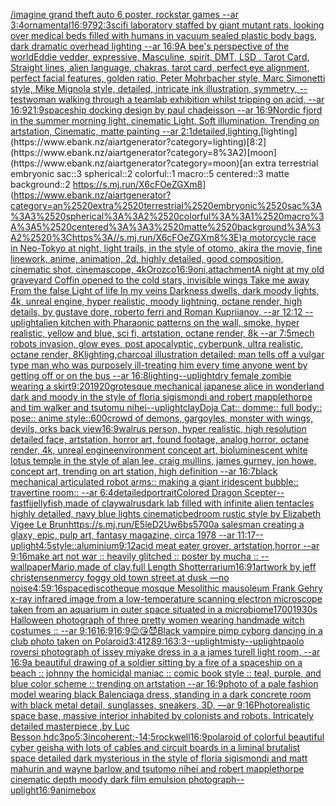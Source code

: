 [/imagine grand theft auto 6 poster, rockstar games  --ar 3:4](https://www.ebank.nz/aiartgenerator?category=/imagine%2520grand%2520theft%2520auto%25206%2520poster%2C%2520rockstar%2520games%2520%2520--ar%25203%3A4)[ornamental](https://www.ebank.nz/aiartgenerator?category=ornamental)[16:9](https://www.ebank.nz/aiartgenerator?category=16%3A9)[79](https://www.ebank.nz/aiartgenerator?category=79)[2:3](https://www.ebank.nz/aiartgenerator?category=2%3A3)[scifi laboratory staffed by giant mutant rats, looking over medical beds filled with humans in vacuum sealed plastic body bags, dark dramatic overhead lighting --ar 16:9](https://www.ebank.nz/aiartgenerator?category=scifi%2520laboratory%2520staffed%2520by%2520giant%2520mutant%2520rats%2C%2520looking%2520over%2520medical%2520beds%2520filled%2520with%2520humans%2520in%2520vacuum%2520sealed%2520plastic%2520body%2520bags%2C%2520dark%2520dramatic%2520overhead%2520lighting%2520--ar%252016%3A9)[A bee's perspective of the world](https://www.ebank.nz/aiartgenerator?category=A%2520bee%27s%2520perspective%2520of%2520the%2520world)[Eddie vedder, expressive, Masculine, spirit, DMT, LSD , Tarot Card, Straight lines, alien language, chakras, tarot card, perfect eye alignment, perfect facial features, golden ratio, Peter Mohrbacher style, Marc Simonetti style, Mike Mignola style, detailed, intricate ink illustration, symmetry, --test](https://www.ebank.nz/aiartgenerator?category=Eddie%2520vedder%2C%2520expressive%2C%2520Masculine%2C%2520spirit%2C%2520DMT%2C%2520LSD%2520%2C%2520Tarot%2520Card%2C%2520Straight%2520lines%2C%2520alien%2520language%2C%2520chakras%2C%2520tarot%2520card%2C%2520perfect%2520eye%2520alignment%2C%2520perfect%2520facial%2520features%2C%2520golden%2520ratio%2C%2520Peter%2520Mohrbacher%2520style%2C%2520Marc%2520Simonetti%2520style%2C%2520Mike%2520Mignola%2520style%2C%2520detailed%2C%2520intricate%2520ink%2520illustration%2C%2520symmetry%2C%2520--test)[woman walking through a teamlab exhibition whilst tripping on acid, --ar 16:9](https://www.ebank.nz/aiartgenerator?category=woman%2520walking%2520through%2520a%2520teamlab%2520exhibition%2520whilst%2520tripping%2520on%2520acid%2C%2520--ar%252016%3A9)[21:9](https://www.ebank.nz/aiartgenerator?category=21%3A9)[spaceship docking design by paul chadeisson --ar 16:9](https://www.ebank.nz/aiartgenerator?category=spaceship%2520docking%2520design%2520by%2520paul%2520chadeisson%2520--ar%252016%3A9)[Nordic fjord in the summer morning light, cinematic Light, Soft illumination, Trending on artstation, Cinematic, matte painting --ar 2:1](https://www.ebank.nz/aiartgenerator?category=Nordic%2520fjord%2520in%2520the%2520summer%2520morning%2520light%2C%2520cinematic%2520Light%2C%2520Soft%2520illumination%2C%2520Trending%2520on%2520artstation%2C%2520Cinematic%2C%2520matte%2520painting%2520--ar%25202%3A1)[detailed,](https://www.ebank.nz/aiartgenerator?category=detailed%2C)[lighting.](https://www.ebank.nz/aiartgenerator?category=lighting.)[lighting](https://www.ebank.nz/aiartgenerator?category=lighting)[8:2](https://www.ebank.nz/aiartgenerator?category=8%3A2)[moon](https://www.ebank.nz/aiartgenerator?category=moon)[an extra terrestrial embryonic sac::3 spherical::2 colorful::1 macro::5 centered::3 matte background::2 <https://s.mj.run/X6cFOeZGXm8>](https://www.ebank.nz/aiartgenerator?category=an%2520extra%2520terrestrial%2520embryonic%2520sac%3A%3A3%2520spherical%3A%3A2%2520colorful%3A%3A1%2520macro%3A%3A5%2520centered%3A%3A3%2520matte%2520background%3A%3A2%2520%3Chttps%3A//s.mj.run/X6cFOeZGXm8%3E)[a motorcycle race in Neo-Tokyo at night, light trails, in the style of otomo, akira the movie, fine linework, anime, animation, 2d, highly detailed, good composition, cinematic shot, cinemascope, 4k](https://www.ebank.nz/aiartgenerator?category=a%2520motorcycle%2520race%2520in%2520Neo-Tokyo%2520at%2520night%2C%2520light%2520trails%2C%2520in%2520the%2520style%2520of%2520otomo%2C%2520akira%2520the%2520movie%2C%2520fine%2520linework%2C%2520anime%2C%2520animation%2C%25202d%2C%2520highly%2520detailed%2C%2520good%2520composition%2C%2520cinematic%2520shot%2C%2520cinemascope%2C%25204k)[Orozco](https://www.ebank.nz/aiartgenerator?category=Orozco)[16:9](https://www.ebank.nz/aiartgenerator?category=16%3A9)[oni,attachment](https://www.ebank.nz/aiartgenerator?category=oni%2Cattachment)[A night at my old graveyard Coffin opened  to the cold stars, invisible wings Take me away From the false  Light of life In my veins Darkness dwells, dark moody lights, 4k, unreal engine, hyper realistic, moody lightning, octane render, high details, by gustave dore, roberto ferri and Roman Kupriianov, --ar 12:12 --uplight](https://www.ebank.nz/aiartgenerator?category=A%2520night%2520at%2520my%2520old%2520graveyard%2520Coffin%2520opened%2520%2520to%2520the%2520cold%2520stars%2C%2520invisible%2520wings%2520Take%2520me%2520away%2520From%2520the%2520false%2520%2520Light%2520of%2520life%2520In%2520my%2520veins%2520Darkness%2520dwells%2C%2520dark%2520moody%2520lights%2C%25204k%2C%2520unreal%2520engine%2C%2520hyper%2520realistic%2C%2520moody%2520lightning%2C%2520octane%2520render%2C%2520high%2520details%2C%2520by%2520gustave%2520dore%2C%2520roberto%2520ferri%2520and%2520Roman%2520Kupriianov%2C%2520--ar%252012%3A12%2520--uplight)[alien kitchen with Pharaonic patterns on the wall, smoke, hyper realistic, yellow and blue, sci fi, artstation, octane render, 8k --ar 7:5](https://www.ebank.nz/aiartgenerator?category=alien%2520kitchen%2520with%2520Pharaonic%2520patterns%2520on%2520the%2520wall%2C%2520smoke%2C%2520hyper%2520realistic%2C%2520yellow%2520and%2520blue%2C%2520sci%2520fi%2C%2520artstation%2C%2520octane%2520render%2C%25208k%2520--ar%25207%3A5)[mech robots invasion, glow eyes, post apocalyptic, cyberpunk, ultra realistic, octane render, 8K](https://www.ebank.nz/aiartgenerator?category=mech%2520robots%2520invasion%2C%2520glow%2520eyes%2C%2520post%2520apocalyptic%2C%2520cyberpunk%2C%2520ultra%2520realistic%2C%2520octane%2520render%2C%25208K)[lighting,](https://www.ebank.nz/aiartgenerator?category=lighting%2C)[charcoal illustration detailed: man tells off a vulgar type man who was purposely ill-treating him every time anyone went by getting off or on the bus --ar 16:8](https://www.ebank.nz/aiartgenerator?category=charcoal%2520illustration%2520detailed%3A%2520man%2520tells%2520off%2520a%2520vulgar%2520type%2520man%2520who%2520was%2520purposely%2520ill-treating%2520him%2520every%2520time%2520anyone%2520went%2520by%2520getting%2520off%2520or%2520on%2520the%2520bus%2520--ar%252016%3A8)[lighting](https://www.ebank.nz/aiartgenerator?category=lighting)[--uplight](https://www.ebank.nz/aiartgenerator?category=--uplight)[dry female zombie wearing a skirt](https://www.ebank.nz/aiartgenerator?category=dry%2520female%2520zombie%2520wearing%2520a%2520skirt)[9:20](https://www.ebank.nz/aiartgenerator?category=9%3A20)[1920](https://www.ebank.nz/aiartgenerator?category=1920)[grotesque mechanical japanese alice in wonderland dark and moody in the style of floria sigismondi and robert mapplethorpe and tim walker and tsutomu nihei](https://www.ebank.nz/aiartgenerator?category=grotesque%2520mechanical%2520japanese%2520alice%2520in%2520wonderland%2520dark%2520and%2520moody%2520in%2520the%2520style%2520of%2520floria%2520sigismondi%2520and%2520robert%2520mapplethorpe%2520and%2520tim%2520walker%2520and%2520tsutomu%2520nihei)[--uplight](https://www.ebank.nz/aiartgenerator?category=--uplight)[clay](https://www.ebank.nz/aiartgenerator?category=clay)[Doja Cat:: domme:: full body:: pose:: anime style::](https://www.ebank.nz/aiartgenerator?category=Doja%2520Cat%3A%3A%2520domme%3A%3A%2520full%2520body%3A%3A%2520pose%3A%3A%2520anime%2520style%3A%3A)[600](https://www.ebank.nz/aiartgenerator?category=600)[crowd of demons, gargoyles, monster with wings, devils, orks back view](https://www.ebank.nz/aiartgenerator?category=crowd%2520of%2520demons%2C%2520gargoyles%2C%2520monster%2520with%2520wings%2C%2520devils%2C%2520orks%2520back%2520view)[16:9](https://www.ebank.nz/aiartgenerator?category=16%3A9)[walrus person, hyper realistic, high resolution detailed face, artstation, horror art, found footage, analog horror, octane render, 4k, unreal engine](https://www.ebank.nz/aiartgenerator?category=walrus%2520person%2C%2520hyper%2520realistic%2C%2520high%2520resolution%2520detailed%2520face%2C%2520artstation%2C%2520horror%2520art%2C%2520found%2520footage%2C%2520analog%2520horror%2C%2520octane%2520render%2C%25204k%2C%2520unreal%2520engine)[environment concept art, bioluminescent white lotus temple in the style of alan lee, craig mullins, james gurney, jon howe,  concept art, trending on art station, high definition --ar 16:7](https://www.ebank.nz/aiartgenerator?category=environment%2520concept%2520art%2C%2520bioluminescent%2520white%2520lotus%2520temple%2520in%2520the%2520style%2520of%2520alan%2520lee%2C%2520craig%2520mullins%2C%2520james%2520gurney%2C%2520jon%2520howe%2C%2520%2520concept%2520art%2C%2520trending%2520on%2520art%2520station%2C%2520high%2520definition%2520--ar%252016%3A7)[black mechanical articulated robot arms:: making a giant iridescent bubble:: travertine room::  --ar 6:4](https://www.ebank.nz/aiartgenerator?category=black%2520mechanical%2520articulated%2520robot%2520arms%3A%3A%2520making%2520a%2520giant%2520iridescent%2520bubble%3A%3A%2520travertine%2520room%3A%3A%2520%2520--ar%25206%3A4)[](https://www.ebank.nz/aiartgenerator?category=)[detailed](https://www.ebank.nz/aiartgenerator?category=detailed)[portrait](https://www.ebank.nz/aiartgenerator?category=portrait)[Colored Dragon Scepter](https://www.ebank.nz/aiartgenerator?category=Colored%2520Dragon%2520Scepter)[--fast](https://www.ebank.nz/aiartgenerator?category=--fast)[fi](https://www.ebank.nz/aiartgenerator?category=fi)[jellyfish,made of clay](https://www.ebank.nz/aiartgenerator?category=jellyfish%2Cmade%2520of%2520clay)[walrus](https://www.ebank.nz/aiartgenerator?category=walrus)[dark lab filled with infinite alien tentacles highly detailed, navy blue lights cinematic](https://www.ebank.nz/aiartgenerator?category=dark%2520lab%2520filled%2520with%2520infinite%2520alien%2520tentacles%2520highly%2520detailed%2C%2520navy%2520blue%2520lights%2520cinematic)[bedroom rustic style by Elizabeth Vigee Le Brun](https://www.ebank.nz/aiartgenerator?category=bedroom%2520rustic%2520style%2520by%2520Elizabeth%2520Vigee%2520Le%2520Brun)[<https://s.mj.run/E5leD2Uw6bs>](https://www.ebank.nz/aiartgenerator?category=%3Chttps%3A//s.mj.run/E5leD2Uw6bs%3E)[5700](https://www.ebank.nz/aiartgenerator?category=5700)[a salesman creating a glaxy, epic, pulp art, fantasy magazine, circa 1978 --ar 11:17](https://www.ebank.nz/aiartgenerator?category=a%2520salesman%2520creating%2520a%2520glaxy%2C%2520epic%2C%2520pulp%2520art%2C%2520fantasy%2520magazine%2C%2520circa%25201978%2520--ar%252011%3A17)[--uplight](https://www.ebank.nz/aiartgenerator?category=--uplight)[4:5](https://www.ebank.nz/aiartgenerator?category=4%3A5)[style::](https://www.ebank.nz/aiartgenerator?category=style%3A%3A)[aluminium](https://www.ebank.nz/aiartgenerator?category=aluminium)[9:12](https://www.ebank.nz/aiartgenerator?category=9%3A12)[acid meat eater grover, artstation,horror --ar 9:16](https://www.ebank.nz/aiartgenerator?category=acid%2520meat%2520eater%2520grover%2C%2520artstation%2Chorror%2520--ar%25209%3A16)[make art not war :: heavily glitched :: poster by mucha :: --wallpaper](https://www.ebank.nz/aiartgenerator?category=make%2520art%2520not%2520war%2520%3A%3A%2520heavily%2520glitched%2520%3A%3A%2520poster%2520by%2520mucha%2520%3A%3A%2520--wallpaper)[Mario,made of clay,full Length Shot](https://www.ebank.nz/aiartgenerator?category=Mario%2Cmade%2520of%2520clay%2Cfull%2520Length%2520Shot)[terrarium](https://www.ebank.nz/aiartgenerator?category=terrarium)[16:9](https://www.ebank.nz/aiartgenerator?category=16%3A9)[1](https://www.ebank.nz/aiartgenerator?category=1)[artwork by jeff christensen](https://www.ebank.nz/aiartgenerator?category=artwork%2520by%2520jeff%2520christensen)[mercy foggy old town street at dusk  —no noise](https://www.ebank.nz/aiartgenerator?category=mercy%2520foggy%2520old%2520town%2520street%2520at%2520dusk%2520%2520%E2%80%94no%2520noise)[4:5](https://www.ebank.nz/aiartgenerator?category=4%3A5)[9:16](https://www.ebank.nz/aiartgenerator?category=9%3A16)[space](https://www.ebank.nz/aiartgenerator?category=space)[discotheque mosque Mesolithic mausoleum Frank Gehry x-ray infrared image from a low-temperature scanning electron microscope taken from an aquarium in outer space situated in a microbiome](https://www.ebank.nz/aiartgenerator?category=discotheque%2520mosque%2520Mesolithic%2520mausoleum%2520Frank%2520Gehry%2520x-ray%2520infrared%2520image%2520from%2520a%2520low-temperature%2520scanning%2520electron%2520microscope%2520taken%2520from%2520an%2520aquarium%2520in%2520outer%2520space%2520situated%2520in%2520a%2520microbiome)[1700](https://www.ebank.nz/aiartgenerator?category=1700)[1930s Halloween photograph of three pretty women wearing handmade witch costumes :: --ar 9:16](https://www.ebank.nz/aiartgenerator?category=1930s%2520Halloween%2520photograph%2520of%2520three%2520pretty%2520women%2520wearing%2520handmade%2520witch%2520costumes%2520%3A%3A%2520--ar%25209%3A16)[16:9](https://www.ebank.nz/aiartgenerator?category=16%3A9)[16:9](https://www.ebank.nz/aiartgenerator?category=16%3A9)[😉😘😈](https://www.ebank.nz/aiartgenerator?category=%F0%9F%98%89%F0%9F%98%98%F0%9F%98%88)[Black vampire pimp cyborg dancing in a club photo taken on Polaroid](https://www.ebank.nz/aiartgenerator?category=Black%2520vampire%2520pimp%2520cyborg%2520dancing%2520in%2520a%2520club%2520photo%2520taken%2520on%2520Polaroid)[3:4](https://www.ebank.nz/aiartgenerator?category=3%3A4)[128](https://www.ebank.nz/aiartgenerator?category=128)[9:16](https://www.ebank.nz/aiartgenerator?category=9%3A16)[3:3](https://www.ebank.nz/aiartgenerator?category=3%3A3)[--uplight](https://www.ebank.nz/aiartgenerator?category=--uplight)[misty](https://www.ebank.nz/aiartgenerator?category=misty)[--uplight](https://www.ebank.nz/aiartgenerator?category=--uplight)[paolo roversi photograph of issey miyake dress in a a james turell light room, --ar 16:9](https://www.ebank.nz/aiartgenerator?category=paolo%2520roversi%2520photograph%2520of%2520issey%2520miyake%2520dress%2520in%2520a%2520a%2520james%2520turell%2520light%2520room%2C%2520--ar%252016%3A9)[a beautiful drawing of a soldier sitting by a fire of a spaceship on a beach :: johnny the homicidal maniac :: comic book style :: teal, purple, and blue color scheme :: trending on artstation --ar 16:9](https://www.ebank.nz/aiartgenerator?category=a%2520beautiful%2520drawing%2520of%2520a%2520soldier%2520sitting%2520by%2520a%2520fire%2520of%2520a%2520spaceship%2520on%2520a%2520beach%2520%3A%3A%2520johnny%2520the%2520homicidal%2520maniac%2520%3A%3A%2520comic%2520book%2520style%2520%3A%3A%2520teal%2C%2520purple%2C%2520and%2520blue%2520color%2520scheme%2520%3A%3A%2520trending%2520on%2520artstation%2520--ar%252016%3A9)[photo of a pale fashion model wearing black Balenciaga dress, standing in a dark concrete room with black metal detail, sunglasses, sneakers, 3D, —ar 9:16](https://www.ebank.nz/aiartgenerator?category=photo%2520of%2520a%2520pale%2520fashion%2520model%2520wearing%2520black%2520Balenciaga%2520dress%2C%2520standing%2520in%2520a%2520dark%2520concrete%2520room%2520with%2520black%2520metal%2520detail%2C%2520sunglasses%2C%2520sneakers%2C%25203D%2C%2520%E2%80%94ar%25209%3A16)[Photorealistic space base, massive interior inhabited by colonists and robots. Intricately detailed masterpiece ,by Luc Besson,hd](https://www.ebank.nz/aiartgenerator?category=Photorealistic%2520space%2520base%2C%2520massive%2520interior%2520inhabited%2520by%2520colonists%2520and%2520robots.%2520Intricately%2520detailed%2520masterpiece%2520%2Cby%2520Luc%2520Besson%2Chd)[c3po](https://www.ebank.nz/aiartgenerator?category=c3po)[5:3](https://www.ebank.nz/aiartgenerator?category=5%3A3)[incoherent:-1](https://www.ebank.nz/aiartgenerator?category=incoherent%3A-1)[4:5](https://www.ebank.nz/aiartgenerator?category=4%3A5)[rockwell](https://www.ebank.nz/aiartgenerator?category=rockwell)[16:9](https://www.ebank.nz/aiartgenerator?category=16%3A9)[polaroid of colorful beautiful cyber geisha with lots of cables and circuit boards in a liminal brutalist space detailed dark mysterious in the style of floria sigismondi and matt mahurin and wayne barlow and tsutomo nihei and robert mapplethorpe cinematic depth moody dark film emulsion photograph](https://www.ebank.nz/aiartgenerator?category=polaroid%2520of%2520colorful%2520beautiful%2520cyber%2520geisha%2520with%2520lots%2520of%2520cables%2520and%2520circuit%2520boards%2520in%2520a%2520liminal%2520brutalist%2520space%2520detailed%2520dark%2520mysterious%2520in%2520the%2520style%2520of%2520floria%2520sigismondi%2520and%2520matt%2520mahurin%2520and%2520wayne%2520barlow%2520and%2520tsutomo%2520nihei%2520and%2520robert%2520mapplethorpe%2520cinematic%2520depth%2520moody%2520dark%2520film%2520emulsion%2520photograph)[--uplight](https://www.ebank.nz/aiartgenerator?category=--uplight)[16:9](https://www.ebank.nz/aiartgenerator?category=16%3A9)[anime](https://www.ebank.nz/aiartgenerator?category=anime)[box](https://www.ebank.nz/aiartgenerator?category=box)